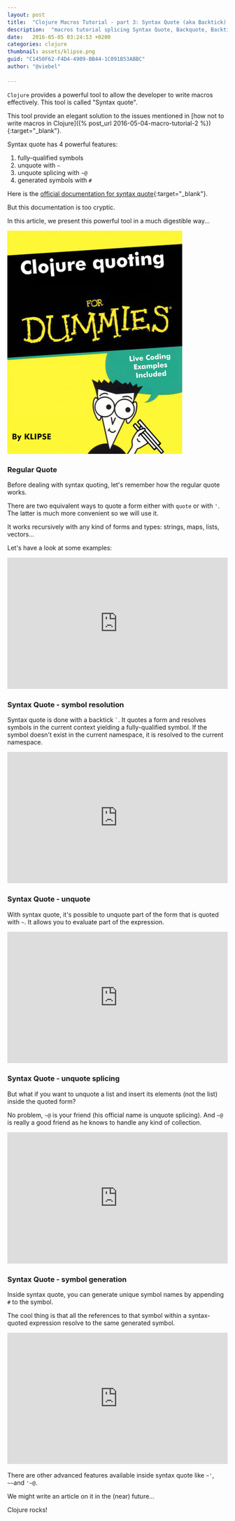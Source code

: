 ```yaml
---
layout: post
title:  "Clojure Macros Tutorial - part 3: Syntax Quote (aka Backtick) in Clojure #cljklipse @viebel"
description:  "macros tutorial splicing Syntax Quote, Backquote, Backtick in Clojure"
date:   2016-05-05 03:24:53 +0200
categories: clojure
thumbnail: assets/klipse.png
guid: "C1450F62-F4D4-4909-BB44-1C091B53ABBC"
author: "@viebel"

---
```


`Clojure` provides a powerful tool to allow the developer to write macros effectively. This tool is called "Syntax quote".

This tool provide an elegant solution to the issues mentioned in [how not to write macros in Clojure]({% post_url 2016-05-04-macro-tutorial-2 %}){:target="_blank"}.

Syntax quote has 4 powerful features:

1. fully-qualified symbols
2. unquote with `~`
3. unquote splicing with `~@`
4. generated symbols with `#`

Here is the [official documentation for syntax quote](http://clojure.org/reference/reader#__a_id_syntax_quote_a_syntax_quote_note_the_backquote_character_unquote_and_unquote_splicing){:target="_blank"}.

But this documentation is too cryptic.

In this article, we present this powerful tool in a much digestible way...

![Dummies](/assets/quoting_dummies.jpg)

### Regular Quote

Before dealing with syntax quoting, let's remember how the regular quote works.

There are two equivalent ways to quote a form either with `quote` or with `'`.
The latter is much more convenient so we will use it.

It works recursively with any kind of forms and types: strings, maps, lists, vectors...

Let's have a look at some examples:

<iframe frameborder="0" width="100%" height="300px"
    src= 
    "http://app.klipse.tech/?cljs_in=(ns%20my.quote%24macros)%0A%0A(defmacro%20disp%20%5B%26%20forms%5D%0A%20%20(cons%20%60str%20(for%20%5Bform%20forms%5D%0A%20%20%20%20%20%20%20%20%20%20%20%20%20%20%20%60(str%20(pr-str%20'~form)%20%22%20%3D%3E%20%22%20(pr-str%20~form)%20%22%5Cn%22))))%0A%0A(my.quote%2Fdisp%0A%20%20(quote%20a%20%3Aa%201)%0A%20%20'(a%20%3Aa%201)%0A%20%20'(a%20(b%20(c%20d%20(e%20f%20(g%20h)%20i)%20j)))%0A%20%20'%7B%3Aa%20(1%202%203)%20b%20(c%20d%20%22x%22)%7D)&eval_only=1">
</iframe>



### Syntax Quote - symbol resolution

Syntax quote is done with a backtick `` ` ``. It quotes a form and resolves symbols in the current context yielding a fully-qualified symbol. If the symbol doesn't exist in the current namespace, it is resolved to the current namespace.

<iframe frameborder="0" width="100%" height="300px"
    src= 
    "http://app.klipse.tech/?cljs_in=(ns%20my.quote)%0A%0A(def%20a%20123)%0A%5B%0A%20%20'map%3B%20with%20quote%2C%20no%20namespace%20resolution%0A%20%20%60map%3B%20map%20is%20resolved%20into%20cljs.core%20namespace%0A%20%20%60a%3B%20a%20is%20resolved%20into%20current%20namespace%3A%20my.quote%0A%20%20%60b%3B%20b%20is%20also%20resolved%20into%20current%20namespace%3A%20my.quote%0A%5D&eval_only=1">
</iframe>


### Syntax Quote - unquote

With syntax quote, it's possible to unquote part of the form that is quoted with `~`. It allows you to evaluate part of the expression.


<iframe frameborder="0" width="100%" height="300px"
    src= 
    "http://app.klipse.tech/?cljs_in=(ns%20my.quote)%0A%0A%5B%0A%20%20%60(16%2017%20(inc%2017))%0A%20%20%60(16%2017%20~(inc%2017))%0A%20%20%60(16%2017%20~(map%20inc%20%5B16%2017%5D))%0A%5D&eval_only=1">
</iframe>


### Syntax Quote - unquote splicing

But what if you want to unquote a list and insert its elements (not the list) inside the quoted form?

No problem, `~@` is your friend (his official name is unquote splicing). And `~@` is really a good friend as he knows to handle any kind of collection.

<iframe frameborder="0" width="100%" height="300px"
    src= 
    "http://app.klipse.tech/?cljs_in=(ns%20my.quote)%0A%0A%5B%0A%20%20%60(16%2017%20~(map%20inc%20%5B16%2017%5D))%0A%20%20%60(16%2017%20~%40(map%20inc%20%5B16%2017%5D))%0A%20%20%60(1%202%20~%40%5B1%20%5B2%203%5D%5D)%0A%20%20%60(1%202%20~%40%23%7B1%202%203%7D)%0A%20%20%60(1%202%20~%40%7B%3Aa%201%20%3Ab%202%20%3Ac%203%7D)%0A%5D&eval_only=1">
</iframe>



### Syntax Quote - symbol generation


Inside syntax quote, you can generate unique symbol names by appending `#` to the symbol.

The cool thing is that all the references to that symbol within a syntax-quoted expression resolve to the same generated symbol.

<iframe frameborder="0" width="100%" height="300px"
    src= 
    "http://app.klipse.tech/?cljs_in=(ns%20my.quote)%0A%0A%5B%0A%20%20%60A%23%09%0A%20%20%60(a%20b%20a%23%20b%23)%0A%20%20%60(a%20b%20a%23%20b%23%20a%23%20b%23)%0A%20%20%60%7B%3Aa%20a%23%20%3Ab%20b%23%20%3Ac%20b%23%7D%0A%5D&eval_only=1">
</iframe>

There are other advanced features available inside syntax quote like `~'`, `~~`and `'~@`.

We might write an article on it in the (near) future...


Clojure rocks!

[app-url-static]: http://app.klipse.tech?blog=klipse&js_only=1
[app-url]: http://app.klipse.tech?blog=klipse&static-fns=true&js_only=1

